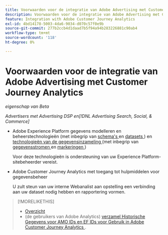 ```yaml
---
title: Voorwaarden voor de integratie van Adobe Advertising met Customer Journey Analytics
description: Voorwaarden voor de integratie van Adobe Advertising met Customer Journey Analytics
feature: Integration with Adobe Customer Journey Analytics
exl-id: 4bd14178-5003-4da6-9034-d070c57f0e9b
source-git-commit: 277b2ccb4d1daad7b5f94a94b283226881c90ab4
workflow-type: tm+mt
source-wordcount: '118'
ht-degree: 0%

---
```


# Voorwaarden voor de integratie van Adobe Advertising met Customer Journey Analytics

*eigenschap van Beta*

*Advertisers met Advertising DSP en[!DNL Advertising Search, Social, & Commerce]*

* Adobe Experience Platform gegevens modelleren en beheerstechnologieën (met inbegrip van [ schema&#39;s ](https://experienceleague.adobe.com/en/docs/experience-platform/xdm/home) en [ datasets ](https://experienceleague.adobe.com/en/docs/experience-platform/catalog/datasets/overview)) en [ technologieën van de gegevensinzameling ](https://experienceleague.adobe.com/en/docs/experience-platform/collection/home) (met inbegrip van [ gegevensstromen ](https://experienceleague.adobe.com/en/docs/experience-platform/datastreams/overview) en [ markeringen ](https://experienceleague.adobe.com/en/docs/experience-platform/tags/home))

  Voor deze technologieën is ondersteuning van uw Experience Platform-sitebeheerder vereist.

* Adobe Customer Journey Analytics met toegang tot hulpmiddelen voor gegevensbeheer

  U zult steun van uw interne Webanalist aan opstelling een verbinding aan uw dataset nodig hebben en rapportering vormen.

>[!MORELIKETHIS]
>
>* [ Overzicht ](overview.md)
>* (de gebruikers van Adobe Analytics) [ verzamel Historische Gegevens voor AMO IDs en EF IDs voor Gebruik in Adobe Customer Journey Analytics ](/help/integrations/analytics/rvars-to-evars.md).
